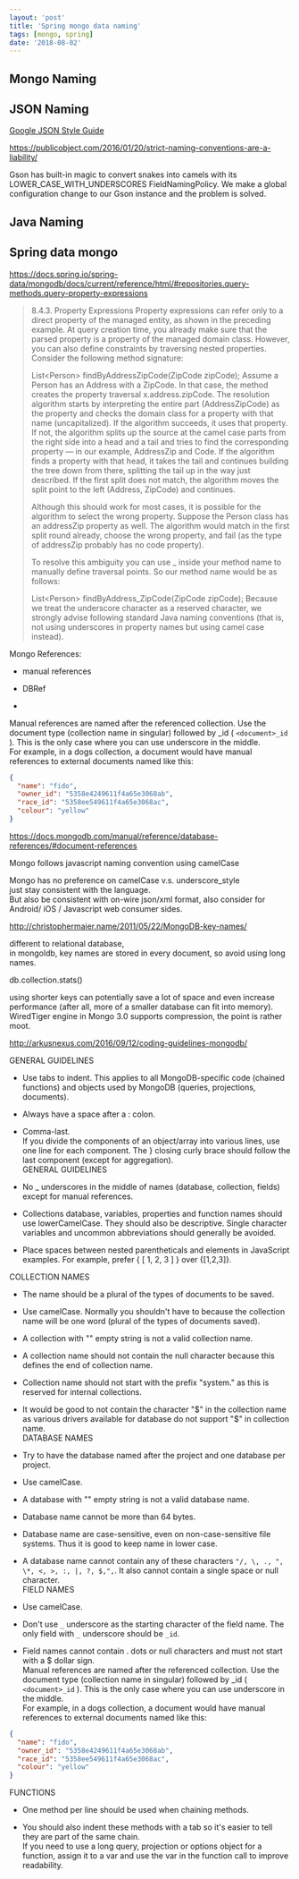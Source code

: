 ```yaml
---
layout: 'post'
title: 'Spring mongo data naming'
tags: [mongo, spring]
date: '2018-08-02'
---
```


## Mongo Naming

## JSON Naming

[Google JSON Style Guide](https://google.github.io/styleguide/jsoncstyleguide.xml)

https://publicobject.com/2016/01/20/strict-naming-conventions-are-a-liability/

Gson has built-in magic to convert snakes into camels with its LOWER_CASE_WITH_UNDERSCORES FieldNamingPolicy. We make a global configuration change to our Gson instance and the problem is solved.

## Java Naming

## Spring data mongo

https://docs.spring.io/spring-data/mongodb/docs/current/reference/html/#repositories.query-methods.query-property-expressions

> 8.4.3. Property Expressions
> Property expressions can refer only to a direct property of the managed entity, as shown in the preceding example. At query creation time, you already make sure that the parsed property is a property of the managed domain class. However, you can also define constraints by traversing nested properties. Consider the following method signature:
>
> List\<Person> findByAddressZipCode(ZipCode zipCode);
> Assume a Person has an Address with a ZipCode. In that case, the method creates the property traversal x.address.zipCode. The resolution algorithm starts by interpreting the entire part (AddressZipCode) as the property and checks the domain class for a property with that name (uncapitalized). If the algorithm succeeds, it uses that property. If not, the algorithm splits up the source at the camel case parts from the right side into a head and a tail and tries to find the corresponding property — in our example, AddressZip and Code. If the algorithm finds a property with that head, it takes the tail and continues building the tree down from there, splitting the tail up in the way just described. If the first split does not match, the algorithm moves the split point to the left (Address, ZipCode) and continues.
>
> Although this should work for most cases, it is possible for the algorithm to select the wrong property. Suppose the Person class has an addressZip property as well. The algorithm would match in the first split round already, choose the wrong property, and fail (as the type of addressZip probably has no code property).
>
> To resolve this ambiguity you can use \_ inside your method name to manually define traversal points. So our method name would be as follows:
>
> List\<Person> findByAddress_ZipCode(ZipCode zipCode);
> Because we treat the underscore character as a reserved character, we strongly advise following standard Java naming conventions (that is, not using underscores in property names but using camel case instead).

Mongo References:

- manual references

- DBRef
-

Manual references are named after the referenced collection. Use the document type (collection name in singular) followed by \_id ( `<document>_id` ). This is the only case where you can use underscore in the middle.  
For example, in a dogs collection, a document would have manual references to external documents named like this:

```json
{
  "name": "fido",
  "owner_id": "5358e4249611f4a65e3068ab",
  "race_id": "5358ee549611f4a65e3068ac",
  "colour": "yellow"
}
```

https://docs.mongodb.com/manual/reference/database-references/#document-references

Mongo follows javascript naming convention using camelCase

Mongo has no preference on camelCase v.s. underscore_style  
just stay consistent with the language.  
But also be consistent with on-wire json/xml format, also consider for Android/ iOS / Javascript web consumer sides.

http://christophermaier.name/2011/05/22/MongoDB-key-names/

different to relational database,  
in mongoldb, key names are stored in every document, so avoid using long names.

db.collection.stats()

using shorter keys can potentially save a lot of space and even increase performance (after all, more of a smaller database can fit into memory).  
WiredTiger engine in Mongo 3.0 supports compression, the point is rather moot.

http://arkusnexus.com/2016/09/12/coding-guidelines-mongodb/

GENERAL GUIDELINES

- Use tabs to indent. This applies to all MongoDB-specific code (chained functions) and objects used by MongoDB (queries, projections, documents).

- Always have a space after a : colon.

- Comma-last.  
  If you divide the components of an object/array into various lines, use one line for each component. The } closing curly brace should follow the last component (except for aggregation).  
  GENERAL GUIDELINES

- No \_ underscores in the middle of names (database, collection, fields) except for manual references.

- Collections database, variables, properties and function names should use lowerCamelCase. They should also be descriptive. Single character variables and uncommon abbreviations should generally be avoided.

- Place spaces between nested parentheticals and elements in JavaScript examples. For example, prefer { [ 1, 2, 3 ] } over {[1,2,3]}.

COLLECTION NAMES

- The name should be a plural of the types of documents to be saved.

- Use camelCase. Normally you shouldn't have to because the collection name will be one word (plural of the types of documents saved).

- A collection with "" empty string is not a valid collection name.

- A collection name should not contain the null character because this defines the end of collection name.

- Collection name should not start with the prefix "system." as this is reserved for internal collections.

- It would be good to not contain the character "$" in the collection name as various drivers available for database do not support "$" in collection name.  
  DATABASE NAMES

- Try to have the database named after the project and one database per project.

- Use camelCase.

- A database with "" empty string is not a valid database name.

- Database name cannot be more than 64 bytes.

- Database name are case-sensitive, even on non-case-sensitive file systems. Thus it is good to keep name in lower case.

- A database name cannot contain any of these characters `"/, \, ., ", \*, <, >, :, |, ?, $,",`. It also cannot contain a single space or null character.  
  FIELD NAMES

- Use camelCase.

- Don't use `_` underscore as the starting character of the field name. The only field with `_` underscore should be `_id`.

- Field names cannot contain . dots or null characters and must not start with a $ dollar sign.  
  Manual references are named after the referenced collection. Use the document type (collection name in singular) followed by \_id ( `<document>_id` ). This is the only case where you can use underscore in the middle.  
  For example, in a dogs collection, a document would have manual references to external documents named like this:

```json
{
  "name": "fido",
  "owner_id": "5358e4249611f4a65e3068ab",
  "race_id": "5358ee549611f4a65e3068ac",
  "colour": "yellow"
}
```

FUNCTIONS

- One method per line should be used when chaining methods.

- You should also indent these methods with a tab so it's easier to tell they are part of the same chain.  
  If you need to use a long query, projection or options object for a function, assign it to a var and use the var in the function call to improve readability.

